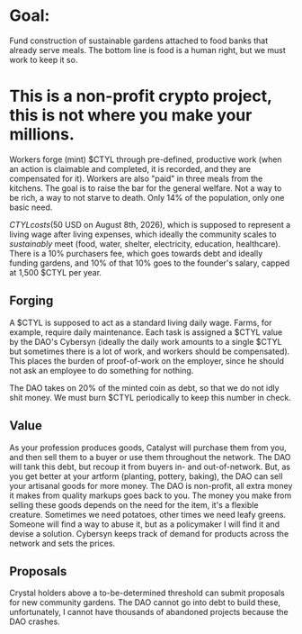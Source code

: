 # Goal: 
Fund construction of sustainable gardens attached to food banks that already serve meals. The bottom line is food is a human right, but we must work to keep it so. 
# This is a non-profit crypto project, this is not where you make your millions.

Workers forge (mint) $CTYL through pre-defined, productive work (when an action is claimable and completed, it is recorded, and they are compensated for it).
Workers are also "paid" in three meals from the kitchens.
The goal is to raise the bar for the general welfare. Not a way to be rich, a way to not starve to death. Only 14% of the population, only one basic need.

$CTYL costs ($50 USD on August 8th, 2026), which is supposed to represent a living wage after living expenses, which ideally the community scales to *sustainably* meet (food, water, shelter, electricity, education, healthcare).
There is a 10% purchasers fee, which goes towards debt and ideally funding gardens, and 10% of that 10% goes to the founder's salary, capped at 1,500 $CTYL per year.
## Forging
A $CTYL is supposed to act as a standard living daily wage. Farms, for example, require daily maintenance. Each task is assigned a $CTYL value by the DAO's Cybersyn (ideally the daily work amounts to a single $CTYL but sometimes there is a lot of work, and workers should be compensated). This places the burden of proof-of-work on the employer, since he should not ask an employee to do something for nothing.

The DAO takes on 20% of the minted coin as debt, so that we do not idly shit money. We must burn $CTYL periodically to keep this number in check.
## Value
As your profession produces goods, Catalyst will purchase them from you, and then sell them to a buyer or use them throughout the network. The DAO will tank this debt, but recoup it from buyers in- and out-of-network.
But, as you get better at your artform (planting, pottery, baking), the DAO can sell your artisanal goods for more money. The DAO is non-profit, all extra money it makes from quality markups goes back to you. The money you make from selling these goods depends on the need for the item, it's a flexible creature. Sometimes we need potatoes, other times we need leafy greens. Someone will find a way to abuse it, but as a policymaker I will find it and devise a solution. Cybersyn keeps track of demand for products across the network and sets the prices.
## Proposals
Crystal holders above a to-be-determined threshold can submit proposals for new community gardens. The DAO cannot go into debt to build these, unfortunately, I cannot have thousands of abandoned projects because the DAO crashes.

